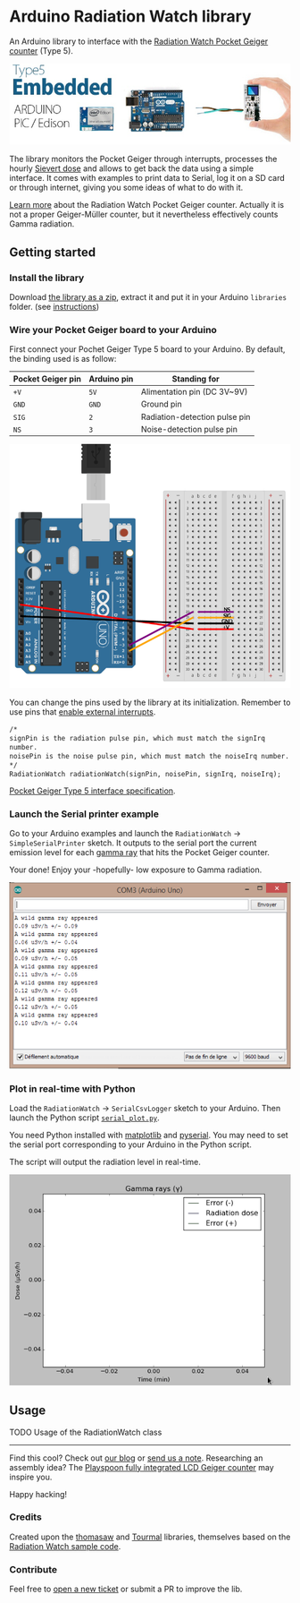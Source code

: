 # Arduino Radiation Watch library

An Arduino library to interface with the [Radiation Watch Pocket Geiger counter](http://www.radiation-watch.co.uk/) (Type 5).

![](/misc/type5.jpg?raw=true "Radiation Watch Type 5 Pocket Geiger counter")

The library monitors the Pocket Geiger through interrupts, processes the hourly [Sievert dose](https://en.wikipedia.org/wiki/Sievert) and allows to get back the data using a simple interface. It comes with examples to print data to Serial, log it on a SD card or through internet, giving you some ideas of what to do with it.

[Learn more](http://www.radiation-watch.co.uk/faqs) about the Radiation Watch Pocket Geiger counter. Actually it is not a proper Geiger-Müller counter, but it nevertheless effectively counts Gamma radiation.

## Getting started

### Install the library

Download [the library as a zip](https://github.com/MonsieurV/RadiationWatch/archive/master.zip), extract it and put it in your Arduino `libraries` folder. (see [instructions](https://www.arduino.cc/en/Guide/Libraries))

### Wire your Pocket Geiger board to your Arduino

First connect your Pochet Geiger Type 5 board to your Arduino. By default, the binding used is as follow:

| Pocket Geiger pin | Arduino pin | Standing for |
| ----------------- | ----------- | ------------ |
| `+V` | `5V` | Alimentation pin (DC 3V~9V) |
| `GND` | `GND` | Ground pin |
| `SIG` | `2` | Radiation-detection pulse pin |
| `NS` | `3` | Noise-detection pulse pin |

![](/misc/wiring.png?raw=true "Radiation Watch and Arduino wiring")

You can change the pins used by the library at its initialization. Remember to use pins that [enable external interrupts](https://www.arduino.cc/en/Reference/AttachInterrupt).

```
/*
signPin is the radiation pulse pin, which must match the signIrq number.
noisePin is the noise pulse pin, which must match the noiseIrq number.
*/
RadiationWatch radiationWatch(signPin, noisePin, signIrq, noiseIrq);
```

[Pocket Geiger Type 5 interface specification](http://www.radiation-watch.co.uk/uploads/5t.pdf).

### Launch the Serial printer example

Go to your Arduino examples and launch the `RadiationWatch` -> `SimpleSerialPrinter` sketch. It outputs to the serial port the current emission level for each  [gamma ray](https://en.wikipedia.org/wiki/Gamma_ray) that hits the Pocket Geiger counter.

Your done! Enjoy your -hopefully- low exposure to Gamma radiation.

![](/misc/snapshot_get_starter_example.png?raw=true "Serial output for the example")

### Plot in real-time with Python

Load the `RadiationWatch` -> `SerialCsvLogger` sketch to your Arduino. Then launch the Python script [`serial_plot.py`](/examples/SerialCsvLogger/sserial_plot.py).

You need Python installed with [matplotlib](http://matplotlib.org/) and [pyserial](https://github.com/pyserial/pyserial). You may need to set the serial port corresponding to your Arduino in the Python script.

The script will output the radiation level in real-time.

![](/misc/real_time_plotting.gif?raw=true "Real-time plotting")

## Usage

TODO Usage of the RadiationWatch class

-----------------------

Find this cool? Check out [our blog](http://blog.ytotech.com) or [send us a note](mailto:yoan@ytotech.com). Researching an assembly idea? The [Playspoon fully integrated LCD Geiger counter](http://www.playspoon.com/wiki/index.php/GeigerCounter) may inspire you.

Happy hacking!

### Credits

Created upon the [thomasaw](https://github.com/thomasaw/RadiationWatch) and [Tourmal](https://github.com/Toumal/RadiationWatch) libraries, themselves based on the [Radiation Watch sample code](http://radiation-watch.sakuraweb.com/share/ARDUINO.zip).

### Contribute

Feel free to [open a new ticket](https://github.com/MonsieurV/RadiationWatch/issues/new) or submit a PR to improve the lib.
